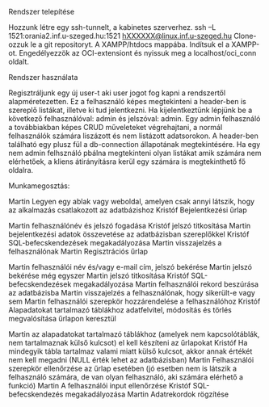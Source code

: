 Rendszer telepítése

Hozzunk létre egy ssh-tunnelt, a kabinetes szerverhez. ssh –L 1521:orania2.inf.u-szeged.hu:1521 hXXXXXX@linux.inf.u-szeged.hu
Clone-ozzuk le a git repositoryt. A XAMPP/htdocs mappába. 
Indítsuk el a XAMPP-ot. Engedélyezzök az OCI-extensiont és nyissuk meg a localhost/oci_conn oldalt.

Rendszer használata

Regisztráljunk egy új user-t aki user jogot fog kapni a rendszertől alapméretezetten. Ez a felhasználó képes megtekinteni a header-ben is szereplő listákat, illetve ki tud jelentkezni.
Ha kijelentkeztünk lépjünk be a következő felhasználóval: admin és jelszóval: admin. Egy admin felhasználó a továbbiakban képes CRUD műveleteket végrehajtani, a normál felhasználók számára
liszázott és nem listázott adatsorokon.
A header-ben található egy plusz fül a db-connection állapotának megtekintésére. Ha egy nem admin felhsználó pbálna megtekinteni olyan listákat amik számára nem elérhetőek, a kliens átirányításra kerül egy számára is
megtekinthető fő oldalra.

Munkamegosztás: 

Martin Legyen egy ablak vagy weboldal, amelyen csak annyi látszik, hogy az alkalmazás csatlakozott az adatbázishoz
Kristóf Bejelentkezési űrlap

Martin felhasználónév és jelszó fogadása
Kristóf jelszó titkosítása
Martin bejelentkezési adatok összevetése az adatbázisban szereplőkkel
Kristóf SQL-befecskendezések megakadályozása
Martin visszajelzés a felhasználónak
Martin Regisztrációs űrlap

Martin felhasználói név és/vagy e-mail cím, jelszó bekérése
Martin jelszó bekérése még egyszer
Martin jelszó titkosítása
Kristóf SQL-befecskendezések megakadályozása
Martin felhasználói rekord beszúrása az adatbázisba
Martin visszajelzés a felhasználónak, hogy sikerült-e vagy sem
Martin felhasználói szerepkör hozzárendelése a felhasználóhoz
Kristóf Alapadatokat tartalmazó táblákhoz adatfelvitel, módosítás és törlés megvalósítása űrlapon keresztül

Martin az alapadatokat tartalmazó táblákhoz (amelyek nem kapcsolótáblák, nem tartalmaznak külső kulcsot) el kell készíteni az űrlapokat
Kristóf Ha mindegyik tábla tartalmaz valami miatt külső kulcsot, akkor annak értékét nem kell megadni (NULL érték lehet az adatbázisban)
Martin Felhasználói szerepkör ellenőrzése az űrlap esetében (jó esetben nem is látszik a felhasználó számára, de van olyan felhasználó, aki számára elérhető a funkció)
Martin A felhasználói input ellenőrzése
Kristóf SQL-befecskendezés megakadályozása
Martin Adatrekordok rögzítése 
